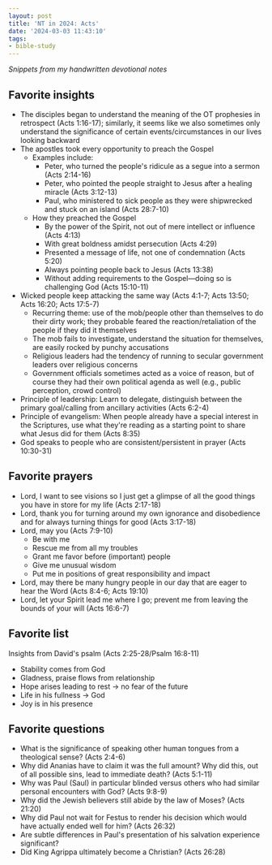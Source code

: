 ```yaml
---
layout: post
title: 'NT in 2024: Acts'
date: '2024-03-03 11:43:10'
tags:
- bible-study
---
```


_Snippets from my handwritten devotional notes_

## Favorite insights

- The disciples began to understand the meaning of the OT prophesies in retrospect (Acts 1:16-17); similarly, it seems like we also sometimes only understand the significance of certain events/circumstances in our lives looking backward
- The apostles took every opportunity to preach the Gospel
  - Examples include:
    - Peter, who turned the people's ridicule as a segue into a sermon (Acts 2:14-16)
    - Peter, who pointed the people straight to Jesus after a healing miracle (Acts 3:12-13)
    - Paul, who ministered to sick people as they were shipwrecked and stuck on an island (Acts 28:7-10)
  - How they preached the Gospel
    - By the power of the Spirit, not out of mere intellect or influence (Acts 4:13)
    - With great boldness amidst persecution (Acts 4:29)
    - Presented a message of life, not one of condemnation (Acts 5:20)
    - Always pointing people back to Jesus (Acts 13:38)
    - Without adding requirements to the Gospel—doing so is challenging God (Acts 15:10-11)
- Wicked people keep attacking the same way (Acts 4:1-7; Acts 13:50; Acts 16:20; Acts 17:5-7)
  - Recurring theme: use of the mob/people other than themselves to do their dirty work; they probable feared the reaction/retaliation of the people if they did it themselves
  - The mob fails to investigate, understand the situation for themselves, are easily rocked by punchy accusations
  - Religious leaders had the tendency of running to secular government leaders over religious concerns
  - Government officials sometimes acted as a voice of reason, but of course they had their own political agenda as well (e.g., public perception, crowd control)
- Principle of leadership: Learn to delegate, distinguish between the primary goal/calling from ancillary activities (Acts 6:2-4)
- Principle of evangelism: When people already have a special interest in the Scriptures, use what they're reading as a starting point to share what Jesus did for them (Acts 8:35)
- God speaks to people who are consistent/persistent in prayer (Acts 10:30-31)

## Favorite prayers

- Lord, I want to see visions so I just get a glimpse of all the good things you have in store for my life (Acts 2:17-18)
- Lord, thank you for turning around my own ignorance and disobedience and for always turning things for good (Acts 3:17-18)
- Lord, may you (Acts 7:9-10)
  - Be with me
  - Rescue me from all my troubles
  - Grant me favor before (important) people
  - Give me unusual wisdom
  - Put me in positions of great responsibility and impact
- Lord, may there be many hungry people in our day that are eager to hear the Word (Acts 8:4-6; Acts 19:10)
- Lord, let your Spirit lead me where I go; prevent me from leaving the bounds of your will (Acts 16:6-7)

## Favorite list

Insights from David's psalm (Acts 2:25-28/Psalm 16:8-11)

- Stability comes from God
- Gladness, praise flows from relationship
- Hope arises leading to rest → no fear of the future
- Life in his fullness → God
- Joy is in his presence

## Favorite questions

- What is the significance of speaking other human tongues from a theological sense? (Acts 2:4-6)
- Why did Ananias have to claim it was the full amount? Why did this, out of all possible sins, lead to immediate death? (Acts 5:1-11)
- Why was Paul (Saul) in particular blinded versus others who had similar personal encounters with God? (Acts 9:8-9)
- Why did the Jewish believers still abide by the law of Moses? (Acts 21:20)
- Why did Paul not wait for Festus to render his decision which would have actually ended well for him? (Acts 26:32)
- Are subtle differences in Paul's presentation of his salvation experience significant?
- Did King Agrippa ultimately become a Christian? (Acts 26:28)
